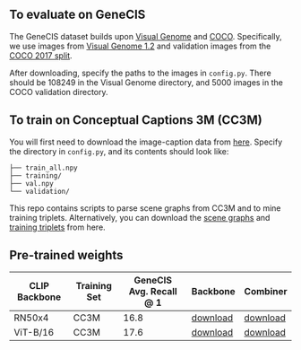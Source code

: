 ## To evaluate on GeneCIS 

The GeneCIS dataset builds upon [Visual Genome](http://visualgenome.org/) and [COCO](https://cocodataset.org/#home). Specifically, we use images from [Visual Genome 1.2](http://visualgenome.org/api/v0/api_home.html) and validation images from the [COCO 2017 split](https://cocodataset.org/#download). 

After downloading, specify the paths to the images in ```config.py```. There should be 108249 in the Visual Genome directory, and 5000 images in the COCO validation directory.

## To train on Conceptual Captions 3M (CC3M)
You will first need to download the image-caption data from [here](https://ai.google.com/research/ConceptualCaptions/download). Specify the directory in ```config.py```, and its contents should look like:
```
├── train_all.npy
├── training/
├── val.npy
└── validation/
```

This repo contains scripts to parse scene graphs from CC3M and to mine training triplets. Alternatively, you can download the [scene graphs](TODO) and [training triplets](TODO) from here. 

## Pre-trained weights

| CLIP Backbone | Training Set | GeneCIS Avg. Recall @ 1 | Backbone | Combiner |
|---------------|--------------|-------------------------|----------|----------|
| RN50x4        | CC3M         | 16.8                    | [download](TODO) | [download](TODO) |
| ViT-B/16      | CC3M         | 17.6                    | [download](TODO) | [download](TODO) |
